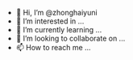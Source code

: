 - 👋 Hi, I’m @zhonghaiyuni
- 👀 I’m interested in ...
- 🌱 I’m currently learning ...
- 💞️ I’m looking to collaborate on ...
- 📫 How to reach me ...

<!---
zhonghaiyuni/zhonghaiyuni is a ✨ special ✨ repository because its `README.md` (this file) appears on your GitHub profile.
You can click the Preview link to take a look at your changes.
--->
